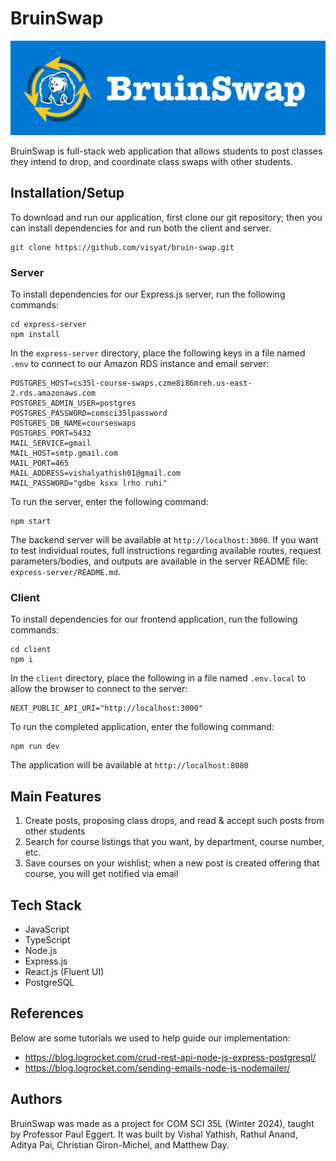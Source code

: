 # BruinSwap

![Banner](./img/banner.png)

BruinSwap is full-stack web application that allows students to post classes they intend to drop, and coordinate class swaps with other students. 

## Installation/Setup

To download and run our application, first clone our git repository; then you can install dependencies for and run both the client and server. 

```
git clone https://github.com/visyat/bruin-swap.git
```

### Server
To install dependencies for our Express.js server, run the following commands: 
```
cd express-server
npm install
```

In the `express-server` directory, place the following keys in a file named `.env` to connect to our Amazon RDS instance and email server:
```
POSTGRES_HOST=cs35l-course-swaps.czme8i86mreh.us-east-2.rds.amazonaws.com
POSTGRES_ADMIN_USER=postgres
POSTGRES_PASSWORD=comsci35lpassword
POSTGRES_DB_NAME=courseswaps
POSTGRES_PORT=5432
MAIL_SERVICE=gmail
MAIL_HOST=smtp.gmail.com
MAIL_PORT=465
MAIL_ADDRESS=vishalyathish01@gmail.com
MAIL_PASSWORD="gdbe ksxx lrho ruhi"
```
To run the server, enter the following command:

```
npm start
 ```

The backend server will be available at `http://localhost:3000`. If you want to test individual routes, full instructions regarding available routes, request parameters/bodies, and outputs are available in the server README file: `express-server/README.md`. 

### Client
To install dependencies for our frontend application, run the following commands: 
```
cd client
npm i
```

In the `client` directory, place the following in a file named `.env.local` to allow the browser to connect to the server:
```
NEXT_PUBLIC_API_URI="http://localhost:3000"
```
To run the completed application, enter the following command: 

```
npm run dev
```
The application will be available at `http://localhost:8080`

## Main Features 
1. Create posts, proposing class drops, and read & accept such posts from other students
2. Search for course listings that you want, by department, course number, etc.
3. Save courses on your wishlist; when a new post is created offering that course, you will get notified via email

## Tech Stack 
* JavaScript 
* TypeScript
* Node.js
* Express.js
* React.js (Fluent UI)
* PostgreSQL

## References
Below are some tutorials we used to help guide our implementation: 
* https://blog.logrocket.com/crud-rest-api-node-js-express-postgresql/
* https://blog.logrocket.com/sending-emails-node-js-nodemailer/ 

## Authors
BruinSwap was made as a project for COM SCI 35L (Winter 2024), taught by Professor Paul Eggert. It was built by Vishal Yathish, Rathul Anand, Aditya Pai, Christian Giron-Michel, and Matthew Day.  
